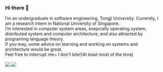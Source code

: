 ### Hi there 👋

<!--
**Blue-Silence/Blue-Silence** is a ✨ _special_ ✨ repository because its `README.md` (this file) appears on your GitHub profile.

Here are some ideas to get you started:

- 🔭 I’m currently working on ...
- 🌱 I’m currently learning operating system and programing language theory.   
- 👯 I’m looking to collaborate on ...
- 🤔 I’m looking for help with ...
- 💬 Ask me about ...
- 📫 How to reach me: ...
- 😄 Pronouns: ...
- ⚡ Fun fact: ...
-->

I’m an undergraduate in software engineering, Tongji University. 
Currently, I am a research intern in National University of Singapore.  
I’m interested in computer system areas, esepcially operating system, distributed system and computer architecture, and also attracted by programing language theory.  
If you may, some advice on learning and working on systems and architecture would be great.  
Feel free to interrupt me~ I don't bite!(At least most of the time)  


<a href="https://github.com/Blue-Silence/github-readme-stats">
  <img align="center" src="https://github-readme-stats.vercel.app/api/pin/?username=Blue-Silence&repo=github-readme-stats" />
</a>
<a href="https://github.com/Blue-Silence/convoychat">
  <img align="center" src="https://github-readme-stats.vercel.app/api/pin/?username=Blue-Silence&repo=convoychat" />
</a>
